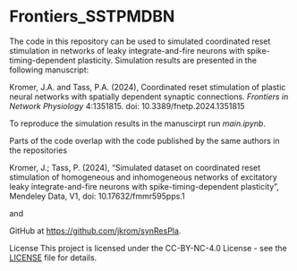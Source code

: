 # Frontiers_SSTPMDBN

The code in this repository can be used to simulated coordinated reset stimulation in networks of leaky integrate-and-fire neurons with spike-timing-dependent plasticity. Simulation results are presented in the following manuscript:

Kromer, J.A. and Tass, P.A. (2024), Coordinated reset stimulation of plastic neural networks with
spatially dependent synaptic connections. _Frontiers in Network Physiology_ 4:1351815. doi: 10.3389/fnetp.2024.1351815

To reproduce the simulation results in the manuscirpt run _main.ipynb_.

Parts of the code overlap with the code published by the same authors in the repositories

Kromer, J.; Tass, P. (2024), “Simulated dataset on coordinated reset stimulation of homogeneous and inhomogeneous networks of excitatory leaky integrate-and-fire neurons with spike-timing-dependent plasticity”, Mendeley Data, V1, doi: 10.17632/fmmr595pps.1

and

GitHub at https://github.com/jkrom/synResPla.

License
This project is licensed under the CC-BY-NC-4.0 License - see the [LICENSE](https://github.com/jkrom/Frontiers_SSTPMDBN/blob/main/LICENSE.txt) file for details.


